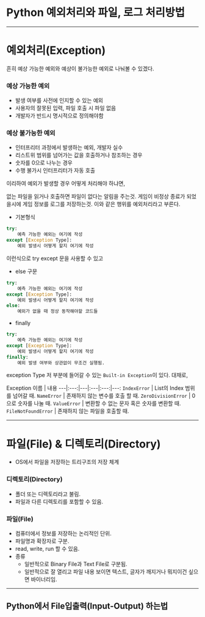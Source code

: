 # Python 예외처리와 파일, 로그 처리방법
---

# 예외처리(Exception)
흔히 예상 가능한 예외와 예상이 불가능한 예외로 나눠볼 수 있겠다.

### 예상 가능한 예외
- 발생 여부를 사전에 인지할 수 있는 예외
- 사용자의 잘못된 입력, 파일 호출 시 파일 없음
- 개발자가 반드시 명시적으로 정의해야함

### 예상 불가능한 예외
- 인터프리터 과정에서 발생하는 예외, 개발자 실수
- 리스트위 범위를 넘어가는 값을 호출하거나 참조하는 경우
- 숫자를 0으로 나누는 경우
- 수행 불가시 인터프리터가 자동 호출



이리하여 예외가 발생할 경우 어떻게 처리해야 하냐면,

없는 파일을 읽거나 호출하면 파일이 없다는 알림을 주는것.
게임이 비정상 종료가 되었을시에 게임 정보를 로그를 저장하는것. 
이와 같은 행위를 예외처리라고 부른다.

- 기본형식
```Python
try:
    예측 가능한 예외는 여기에 작성
except [Exception Type]:
    예외 발생시 어떻게 할지 여기에 작성
```

이런식으로 try except 문을 사용할 수 있고

- else 구문
```Python
try:
    예측 가능한 예외는 여기에 작성
except [Exception Type]:
    예외 발생시 어떻게 할지 여기에 작성
else:
    예외가 없을 때 정상 동작해야할 코드들
```

- finally
```Python
try:
    예측 가능한 예외는 여기에 작성
except [Exception Type]:
    예외 발생시 어떻게 할지 여기에 작성
finally:
    예외 발생 여부와 상관없이 무조건 실행됨.
```

exception Type 저 부분에 들어갈 수 있는 `Built-in Exception`이 있다.
대채로,


Exception 이름 | 내용
---|:---:|---|:---|:---:|---:
`IndexError` | List의 Index 범위를 넘어갈 때.
`NameError` | 존재하지 않는 변수를 호출 할 때.
`ZeroDivisionError` | 0으로 숫자를 나눌 때.
`ValueError` | 변환할 수 없는 문자 혹은 숫자를 변환할 때.
`FileNotFoundError` | 존재하지 않는 파일을 호출할 때.

---

# 파일(File) & 디렉토리(Directory)
- OS에서 파일을 저장하는 트리구조의 저장 체계

### 디렉토리(Directory)
- 폴더 또는 디렉토리라고 불림.
- 파일과 다른 디렉토리를 포함할 수 있음.

### 파일(File)
- 컴퓨터에서 정보를 저장하는 논리적인 단위.
- 파일명과 확장자로 구분.
- read, write, run 할 수 있음.
- 종류
    - 일반적으로 Binary File과 Text File로 구분됨.
    - 일반적으로 잘 열리고 파일 내용 보이면 텍스트, 글자가 깨지거나 뭐지이건 싶으면 바이너리임.

---

## Python에서 File입출력(Input-Output) 하는법
